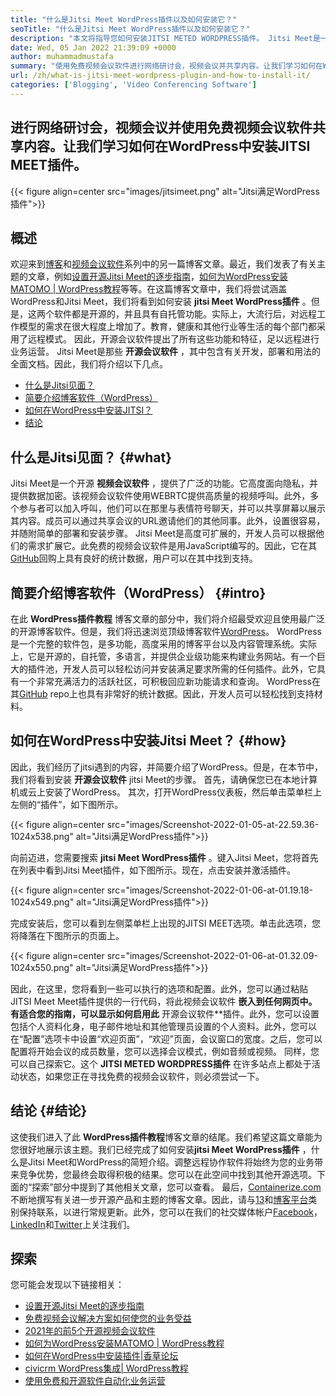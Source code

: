 ```yaml
---
title: "什么是Jitsi Meet WordPress插件以及如何安装它？" 
seoTitle: "什么是Jitsi Meet WordPress插件以及如何安装它？" 
description: "本文将指导您如何安装JITSI METED WORDPRESS插件。 Jitsi Meet是一个具有强大功能的开源视频会议软件。" 
date: Wed, 05 Jan 2022 21:39:09 +0000
author: muhammadmustafa
summary: "使用免费视频会议软件进行网络研讨会，视频会议并共享内容。让我们学习如何在WordPress中安装JITSI MEET插件。" 
url: /zh/what-is-jitsi-meet-wordpress-plugin-and-how-to-install-it/
categories: ['Blogging', 'Video Conferencing Software']
---
```


## 进行网络研讨会，视频会议并使用免费视频会议软件共享内容。让我们学习如何在WordPress中安装JITSI MEET插件。

{{< figure align=center src="images/jitsimeet.png" alt="Jitsi满足WordPress插件">}}


## 概述
欢迎来到[博客][1]和[视频会议软件][2]系列中的另一篇博客文章。最近，我们发表了有关主题的文章，例如[设置开源Jitsi Meet的逐步指南][3]，[如何为WordPress安装MATOMO | WordPress教程][4]等等。在这篇博客文章中，我们将尝试涵盖WordPress和Jitsi Meet，我们将看到如何安装 **jitsi Meet WordPress插件** 。但是，这两个软件都是开源的，并且具有自托管功能。实际上，大流行后，对远程工作模型的需求在很大程度上增加了。教育，健康和其他行业等生活的每个部门都采用了远程模式。
因此，开源会议软件提出了所有这些功能和特征，足以远程进行业务运营。 Jitsi Meet是那些 **开源会议软件** ，其中包含有关开发，部署和用法的全面文档。因此，我们将介绍以下几点。
  * [什么是Jitsi见面？][5]
  * [简要介绍博客软件（WordPress）][6]
  * [如何在WordPress中安装JITSI？][7]
  * [结论][8]

## 什么是Jitsi见面？ {#what}

Jitsi Meet是一个开源 **视频会议软件** ，提供了广泛的功能。它高度面向隐私，并提供数据加密。该视频会议软件使用WEBRTC提供高质量的视频呼叫。此外，多个参与者可以加入呼叫，他们可以在那里与表情符号聊天，并可以共享屏幕以展示其内容。成员可以通过共享会议的URL邀请他们的其他同事。此外，设置很容易，并随附简单的部署和安装步骤。 Jitsi Meet是高度可扩展的，开发人员可以根据他们的需求扩展它。此免费的视频会议软件是用JavaScript编写的。因此，它在其[GitHub][9]回购上具有良好的统计数据，用户可以在其中找到支持。

## 简要介绍博客软件（WordPress） {#intro}

在此 **WordPress插件教程** 博客文章的部分中，我们将介绍最受欢迎且使用最广泛的开源博客软件。但是，我们将迅速浏览顶级博客软件[WordPress][10]。 WordPress是一个完整的软件包，是多功能，高度采用的博客平台以及内容管理系统。实际上，它是开源的，自托管，多语言，并提供企业级功能来构建业务网站。有一个巨大的插件池，开发人员可以轻松访问并安装满足要求所需的任何插件。此外，它具有一个非常充满活力的活跃社区，可积极回应新功能请求和查询。 WordPress在其[GitHub][11] repo上也具有非常好的统计数据。因此，开发人员可以轻松找到支持材料。

## 如何在WordPress中安装Jitsi Meet？ {#how}

因此，我们经历了jitsi遇到的内容，并简要介绍了WordPress。但是，在本节中，我们将看到安装 **开源会议软件** jitsi Meet的步骤。
首先，请确保您已在本地计算机或云上安装了WordPress。
其次，打开WordPress仪表板，然后单击菜单栏上左侧的“插件”，如下图所示。

{{< figure align=center src="images/Screenshot-2022-01-05-at-22.59.36-1024x538.png" alt="Jitsi满足WordPress插件">}}

向前迈进，您需要搜索 **jitsi Meet WordPress插件** 。键入Jitsi Meet，您将首先在列表中看到Jitsi Meet插件，如下图所示。现在，点击安装并激活插件。

{{< figure align=center src="images/Screenshot-2022-01-06-at-01.19.18-1024x549.png" alt="Jitsi满足WordPress插件">}}

完成安装后，您可以看到左侧菜单栏上出现的JITSI MEET选项。单击此选项，您将降落在下图所示的页面上。

{{< figure align=center src="images/Screenshot-2022-01-06-at-01.32.09-1024x550.png" alt="Jitsi满足WordPress插件">}}

因此，在这里，您将看到一些可以执行的选项和配置。此外，您可以通过粘贴JITSI Meet Meet插件提供的一行代码，将此视频会议软件 **嵌入到任何网页中。有适合您的指南，可以显示如何启用此** 开源会议软件**插件。此外，您可以设置包括个人资料化身，电子邮件地址和其他管理员设置的个人资料。此外，您可以在“配置”选项卡中设置“欢迎页面”，“欢迎”页面，会议窗口的宽度。之后，您可以配置将开始会议的成员数量，您可以选择会议模式，例如音频或视频。
同样，您可以自己探索它。这个 **JITSI METED WORDPRESS插件** 在许多站点上都处于活动状态，如果您正在寻找免费的视频会议软件，则必须尝试一下。

## 结论 {#结论}

这使我们进入了此 **WordPress插件教程**博客文章的结尾。我们希望这篇文章能为您很好地展示该主题。我们已经完成了如何安装**jitsi Meet WordPress插件** ，什么是Jitsi Meet和WordPress的简短介绍。调整远程协作软件将始终为您的业务带来竞争优势，您最终会取得积极的结果。您可以在此空间中找到其他开源选项。下面的“探索”部分中提到了其他相关文章，您可以查看。
最后，[Containerize.com][12]不断地撰写有关进一步开源产品和主题的博客文章。因此，请与[13]和[博客平台][14]类别保持联系，以进行常规更新。此外，您可以在我们的社交媒体帐户[Facebook][15]，[LinkedIn][16]和[Twitter][17]上关注我们。

## 探索
您可能会发现以下链接相关：
  * [设置开源Jitsi Meet的逐步指南][3]
  * [免费视频会议解决方案如何使您的业务受益][18]
  * [2021年的前5个开源视频会议软件][19]
  * [如何为WordPress安装MATOMO | WordPress教程][20]
  * [如何在WordPress中安装插件|香草论坛][21]
  * [civicrm WordPress集成| WordPress教程][22]
  * [使用免费和开源软件自动化业务运营][23]



[1]: https://blog.containerize.com/category/blogging/
[2]: https://blog.containerize.com/category/video-conferencing-software/
[3]: https://blog.containerize.com/video-conferencing-software/how-to-set-up-open-source-jitsi-meet/
[4]: http://how%20to%20install%20matomo%20for%20wordpress%20%7C%20wordpress%20tutorial/
[5]: #what
[6]: #intro
[7]: #how
[8]: #Conclusion
[9]: https://github.com/jitsi/jitsi-meet
[10]: https://products.containerize.com/blogging/wordpress/
[11]: https://github.com/wordpress/
[12]: https://www.containerize.com/
[13]: https://products.containerize.com/video-conferencing/
[14]: https://products.containerize.com/blogging/
[15]: https://web.facebook.com/containerize
[16]: https://www.linkedin.com/company/containerize/
[17]: https://twitter.com/containerize_co
[18]: https://blog.containerize.com/
[19]: https://blog.containerize.com/video-conferencing-software/top-5-open-source-video-conferencing-software-of-2021/
[20]: #
[21]: https://blog.containerize.com/blogging/how-to-a-install-plugin-in-wordpress-vanilla-forum/
[22]: https://blog.containerize.com/blogging/civicrm-wordpress-integration-wordpress-tutorial/
[23]: https://blog.containerize.com/blogging/automate-business-operations-using-open-source-software/
